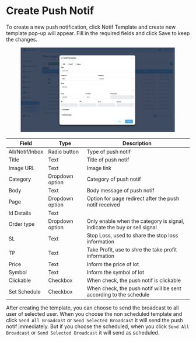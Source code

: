 # Create Push Notif

To create a new push notification, click Notif Template and create new template pop-up will appear. Fill in the required fields and click Save to keep the changes.

<figure><img src="../../../.gitbook/assets/Screenshot 2023-02-17 at 13.43.09.png" alt=""><figcaption></figcaption></figure>

| Field           | Type            | Description                                                              |
| --------------- | --------------- | ------------------------------------------------------------------------ |
| All/Notif/Inbox | Radio button    | Type of push notif                                                       |
| Title           | Text            | Title of push notif                                                      |
| Image URL       | Text            | Image link                                                               |
| Category        | Dropdown option | Category of push notif                                                   |
| Body            | Text            | Body message of push notif                                               |
| Page            | Dropdown option | Option for page redirect after the push notif received                   |
| Id Details      | Text            |                                                                          |
| Order type      | Dropdown option | Only enable when the category is signal, indicate the buy or sell signal |
| SL              | Text            | Stop Loss, used to share the stop loss information                       |
| TP              | Text            | Take Profit, use to shre the take profit information                     |
| Price           | Text            | Inform the price of lot                                                  |
| Symbol          | Text            | Inform the symbol of lot                                                 |
| Clickable       | Checkbox        | When check, the push notif is clickable                                  |
| Set Schedule    | Checkbox        | When check, the push notif will be sent according to the schedule        |

After creating the template, you can choose to send the broadcast to all user of selected user. When you choose the non scheduled template and click `Send All Broadcast` or `Send Selected Broadcast` it will send the push notif immediately. But if you choose the scheduled, when you click `Send All Broadcast` or `Send Selected Broadcast` it will send as scheduled. &#x20;
